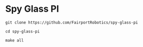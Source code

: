 # Spy Glass PI

`git clone https://github.com/FairportRobotics/spy-glass-pi`

`cd spy-glass-pi`

`make all`

